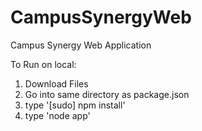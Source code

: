 CampusSynergyWeb
================

Campus Synergy Web Application

To Run on local:
1. Download Files
2. Go into same directory as package.json
3. type '[sudo] npm install'
4. type 'node app'
